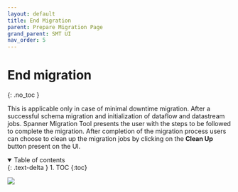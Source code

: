 ```yaml
---
layout: default
title: End Migration
parent: Prepare Migration Page
grand_parent: SMT UI
nav_order: 5
---
```


# End migration
{: .no_toc }

This is applicable only in case of minimal downtime migration. After a successful schema migration and initialization of dataflow and datastream jobs. Spanner Migration Tool presents the user with the steps to be followed to complete the migration. After completion of the migration process users can choose to clean up the migration jobs by clicking on the **Clean Up** button present on the UI.

<details open markdown="block">
  <summary>
    Table of contents
  </summary>
  {: .text-delta }
1. TOC
{:toc}
</details>

![](https://services.google.com/fh/files/helpcenter/asset-tam9ody86fr.png)